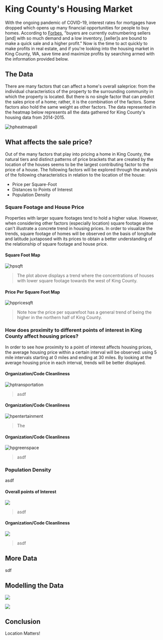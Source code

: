 
# King County's Housing Market

With the ongoing pandemic of COVID-19, interest rates for mortgages have dropped which opens up many financial opportunities for people to buy homes.  According to [Forbes](https://www.forbes.com/sites/forbesrealestatecouncil/2020/09/21/a-newfound-reality-buyers-currently-outnumber-sellers-in-housing-market/#7065905d339d), "buyers are currently outnumbering sellers [and] with so much demand and a low inventory, [seller]s are bound to make a quick sale and a higher profit."  Now is the time to act quickly to make profits in real estate, and if you're looking into the housing market in King County, WA, save time and maximize profits by searching armed with the information provided below.


## The Data

There are many factors that can affect a home's overall saleprice: from the individual characteristics of the property to the surrounding community in which the property is located.  But there is no single factor that can predict the sales price of a home; rather, it is the combination of the factors.  Some factors also hold the same weight as other factors.  The data represented in the heatmap below represents all the data gathered for King County's housing data from 2014-2015.

![hpheatmapall](images/all_data.png)


## What affects the sale price?

Out of the many factors that play into pricing a home in King County, the natural tiers and distinct patterns of price brackets that are created by the location of the houses seems to be the largest contributing factor to the price of a house.  The following factors will be explored through the analysis of the following characteristics in relation to the location of the house:  

* Price per Square-Foot
* Distances to Points of Interest
* Population Density


### Square Footage and House Price

Properties with larger square footages tend to hold a higher value.  However, when considering other factors (especially location) square footage alone can't illustrate a concrete trend in housing prices.  In order to visualize the trends, square footage of homes will be observed on the basis of longitude and latitude juxtaposed with its prices to obtain a better understanding of the relationship of square footage and house price.

#### Square Foot Map
![hpsqft](images/sqft.png)
> The plot above displays a trend where the concentrations of houses with lower square footage towards the west of King County. 
    
#### Price Per Square Foot Map
![hppricesqft](images/price_per_sqft.png)
> Note how the price per squarefoot has a general trend of being the higher in the northern half of King County.


### How does proximity to different points of interest  in King County affect housing prices? 

In order to see how proximity to a point of interest affects housing prices, the average housing price within a certain interval will be observed: using 5 mile intervals starting at 0 miles and ending at 30 miles. By looking at the average housing price in each interval, trends will be better displayed.

#### Organization/Code Cleanliness
![hptransportation](images/house_price_vs_transportation.png)
> asdf

#### Organization/Code Cleanliness
![hpentertainment](images/house_price_vs_entertainment.png)
> The

#### Organization/Code Cleanliness
![hpgreenspace](images/house_price_vs_greenspace.png)
> asdf


### Population Density

asdf

#### Overall points of Interest
![](images/pt_of_interest_map.png)
>asdf

#### Organization/Code Cleanliness
![](images/pt_of_interest_map.png)
> asdf


## More Data

sdf


## Modelling the Data

![](images/pt_of_interest_map.png)

![](images/pt_of_interest_map.png)

 
 
## Conclusion

Location Matters!